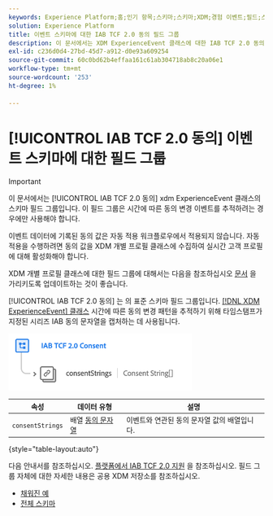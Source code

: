 ```yaml
---
keywords: Experience Platform;홈;인기 항목;스키마;스키마;XDM;경험 이벤트;필드;스키마;스키마;스키마 디자인;필드 그룹;필드 그룹;iab;tcf;동의;
solution: Experience Platform
title: 이벤트 스키마에 대한 IAB TCF 2.0 동의 필드 그룹
description: 이 문서에서는 XDM ExperienceEvent 클래스에 대한 IAB TCF 2.0 동의 스키마 필드 그룹에 대한 개요를 제공합니다.
exl-id: c236d0d4-27bd-45d7-a912-d0e93a609254
source-git-commit: 60c0bd62b4effaa161c61ab304718ab8c20a06e1
workflow-type: tm+mt
source-wordcount: '253'
ht-degree: 1%

---
```


# [!UICONTROL IAB TCF 2.0 동의] 이벤트 스키마에 대한 필드 그룹

>[!IMPORTANT]
>
>이 문서에서는 [!UICONTROL IAB TCF 2.0 동의] xdm ExperienceEvent 클래스의 스키마 필드 그룹입니다. 이 필드 그룹은 시간에 따른 동의 변경 이벤트를 추적하려는 경우에만 사용해야 합니다.
>
>이벤트 데이터에 기록된 동의 값은 자동 적용 워크플로우에서 적용되지 않습니다. 자동 적용을 수행하려면 동의 값을 XDM 개별 프로필 클래스에 수집하여 실시간 고객 프로필에 대해 활성화해야 합니다.
>
>XDM 개별 프로필 클래스에 대한 필드 그룹에 대해서는 다음을 참조하십시오 [문서](../profile/iab.md) 을 가리키도록 업데이트하는 것이 좋습니다.

[!UICONTROL IAB TCF 2.0 동의] 는 의 표준 스키마 필드 그룹입니다. [[!DNL XDM ExperienceEvent] 클래스](../../classes/experienceevent.md) 시간에 따른 동의 변경 패턴을 추적하기 위해 타임스탬프가 지정된 시리즈 IAB 동의 문자열을 캡처하는 데 사용됩니다.

![](../../images/field-groups/iab-event.png)

| 속성 | 데이터 유형 | 설명 |
| --- | --- | --- |
| `consentStrings` | 배열 [동의 문자열](../../data-types/consent-string.md) | 이벤트와 연관된 동의 문자열 값의 배열입니다. |

{style=&quot;table-layout:auto&quot;}

다음 안내서를 참조하십시오. [플랫폼에서 IAB TCF 2.0 지원](../../../landing/governance-privacy-security/consent/iab/overview.md) 을 참조하십시오. 필드 그룹 자체에 대한 자세한 내용은 공용 XDM 저장소를 참조하십시오.

* [채워진 예](https://github.com/adobe/xdm/blob/master/components/fieldgroups/experience-event/experienceevent-privacy.example.1.json)
* [전체 스키마](https://github.com/adobe/xdm/blob/master/components/fieldgroups/experience-event/experienceevent-privacy.schema.json)
